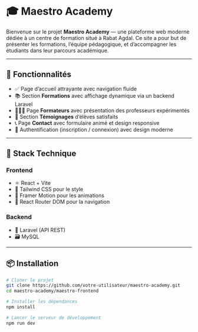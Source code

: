 # 🎓 Maestro Academy

Bienvenue sur le projet **Maestro Academy** — une plateforme web moderne dédiée à un centre de formation situé à Rabat Agdal. Ce site a pour but de présenter les formations, l’équipe pédagogique, et d’accompagner les étudiants dans leur parcours académique.

---

## 🚀 Fonctionnalités

- ✅ Page d’accueil attrayante avec navigation fluide
- 📚 Section **Formations** avec affichage dynamique via un backend Laravel
- 👩🏻‍🏫 Page **Formateurs** avec présentation des professeurs expérimentés
- 💬 Section **Témoignages** d’élèves satisfaits
- 📞 Page **Contact** avec formulaire animé et design responsive
- 🔐 Authentification (inscription / connexion) avec design moderne


---

## 🧱 Stack Technique

### Frontend

- ⚛️ React + Vite
- 🎨 Tailwind CSS pour le style
- 🎥 Framer Motion pour les animations
- 🧭 React Router DOM pour la navigation

### Backend

- 🧰 Laravel (API REST)
- 🗃️ MySQL

---

## 📦 Installation

```bash
# Cloner le projet
git clone https://github.com/votre-utilisateur/maestro-academy.git
cd maestro-academy/maestro-frontend

# Installer les dépendances
npm install

# Lancer le serveur de développement
npm run dev
